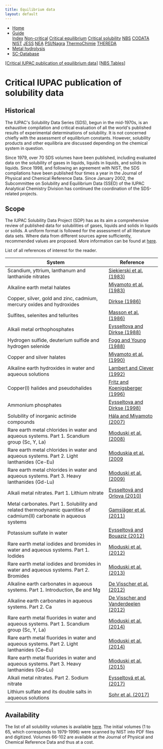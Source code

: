 ```yaml
---
title: Equilibrium data
layout: default
---
```

<ul>
  <li><a href="/">Home</a></li>
  <li class="dropdown">
    <a href="javascript:void(0)" class="dropbtn" class="active">Guide</a>
    <div class="dropdown-content">
      <a href="index.html">Index</a>
      <a href="noncritical.html">Non-critical</a>
      <a href="critical-equilibrium.html">Critical equilibrium</a>
      <a class="active" href="critical-solubility.html">Critical solubility</a>
      <a href="NBS.html">NBS</a>
      <a href="CODATA.html">CODATA</a>
      <a href="NIST.html">NIST</a>
      <a href="JESS.html">JESS</a>
      <a href="NEA.html">NEA</a>
      <a href="PSI.html">PSI/Nagra</a>
      <a href="thermochimie.html">ThermoChimie</a>
      <a href="THEREDA.html">THEREDA</a>
    </div>
  </li>
  <li><a href="/cost-nectar.html">Metal hydrolysis</a></li>
  <li><a href="/sc-database.html">SC-Database</a></li>
</ul>


[[Critical IUPAC publication of equilibrium data](critical-equilibrium.html)] [[NBS Tables](NBS.html)]

# Critical IUPAC publication of solubility data

## Historical

The IUPAC's Solubility Data Series (SDS), begun in the mid-1970s, is an exhaustive compilation and critical evaluation of all the world's published results of experimental determinations of solubility. It is not concerned chiefly with the assessment of equilibrium constants. However, solubility products and other equilibria are discussed depending on the chemical system in question.

Since 1979, over 70 SDS volumes have been published, including evaluated data on the solubility of gases in liquids, liquids in liquids, and solids in liquids. Since 1998, and following an agreement with NIST, the SDS compilations have been published four times a year in the Journal of Physical and Chemical Reference Data. Since January 2002, the Subcommittee on Solubility and Equilibrium Data (SSED) of the IUPAC Analytical Chemistry Division has continued the coordination of the SDS-related projects.

## Scope

The IUPAC Solubility Data Project (SDP) has as its aim a comprehensive review of published data for solubilities of gases, liquids and solids in liquids or solids. A uniform format is followed for the assessment of all literature data sets. Where data from different sources agree sufficiently, recommended values are proposed. More information can be found at <a  href="https://srdata.nist.gov/solubility/intro.aspx" target="_blank" rel="noopener">here</a>.

List of all references of interest for the reader.

| System      | Reference |
| -----------------    | ------------  |
| Scandium, yttrium, lanthanum and lanthanide nitrates  | <a  href="https://srdata.nist.gov/solubility/IUPAC/SDS-13/SDS-13.pdf" target="_blank" rel="noopener">Siekierski et al. (1983)</a> |
| Alkaline earth metal halates  | <a  href="https://srdata.nist.gov/solubility/IUPAC/SDS-14/SDS-14.pdf" target="_blank" rel="noopener">Miyamoto et al. (1983)</a> |
| Copper, silver, gold and zinc, cadmium, mercury oxides and hydroxides  | <a  href="https://srdata.nist.gov/solubility/IUPAC/SDS-23/SDS-23.aspx" target="_blank" rel="noopener">Dirkse (1986)</a> |
| Sulfites, selenites and tellurites      | <a  href="https://srdata.nist.gov/solubility/IUPAC/SDS-26/SDS-26.aspx" target="_blank" rel="noopener">Masson et al. (1986)</a> |
| Alkali metal orthophosphates   |	<a  href="https://srdata.nist.gov/solubility/IUPAC/SDS-31/SDS-31.aspx" target="_blank" rel="noopener">Eysseltova and Dirkse (1988)</a> |
| Hydrogen sulfide, deuterium sulfide and hydrogen selenide   |	<a  href="[https://srdata.nist.gov/solubility/IUPAC/SDS-31/SDS-31.aspx](https://srdata.nist.gov/solubility/IUPAC/SDS-32/SDS-32.aspx)" target="_blank" rel="noopener">Fogg and Young (1988)</a> |
|Copper and silver halates  |	<a  href="https://srdata.nist.gov/solubility/IUPAC/SDS-44/SDS-44.pdf" target="_blank" rel="noopener">Miyamoto et al. (1990)</a> |
| Alkaline earth hydroxides in water and aqueous solutions	 |  <a  href="https://srdata.nist.gov/solubility/IUPAC/SDS-52/SDS-52.pdf" target="_blank" rel="noopener">Lambert and Clever (1992)</a>  |
| Copper(I) halides and pseudohalides |	<a  href="https://srdata.nist.gov/solubility/IUPAC/SDS-65/SDS-65.pdf" target="_blank" rel="noopener">Fritz and Koenigsberger (1996)</a> |
| Ammonium phosphates |	<a  href="https://aip.scitation.org/doi/10.1063/1.556030" target="_blank" rel="noopener">Eysseltova and Dirkse (1998)</a> |
| Solubility of inorganic actinide compounds |	<a  href="https://doi.org/10.1063/1.2741386" target="_blank" rel="noopener">Hála and Miyamoto (2007)</a> |
| Rare earth metal chlorides in water and aqueous systems. Part 1. Scandium group (Sc, Y, La) |	[Mioduski et al. (2008)]( https://doi.org/10.1063/1.2956740) |
| Rare earth metal chlorides in water and aqueous systems. Part 2. Light lanthanides (Ce-Eu) |	[Mioduskia et al. (2009](https://doi.org/10.1063/1.3112775) |
| Rare earth metal chlorides in water and aqueous systems. Part 3. Heavy lanthanides (Gd-Lu) |	[Mioduski et al. (2009)](https://doi.org/10.1063/1.3212962) |
| Alkali metal nitrates. Part 1. Lithium nitrate |	[Eysseltová and Orlova (2010)](https://doi.org/10.1063/1.3437029) |
| Metal carbonates. Part 1. Solubility and related thermodynamic quantities of cadmium(II) carbonate in aqueous systems |	[Gamsjäger et al. (2011)](http://dx.doi.org/10.1063/1.3645087) |
| Potassium sulfate in water |	[Eysseltová and Bouaziz (2012)](https://doi.org/10.1063/1.3679678) |
| Rare earth metal iodides and bromides in water and aqueous systems. Part 1. Iodides |	[Mioduski et al. (2012)](https://doi.org/10.1063/1.3682093) |
| Rare earth metal iodides and bromides in water and aqueous systems. Part 2. Bromides |	[Mioduski et al. (2013)]( https://doi.org/10.1063/1.4766752) |
| Alkaline earth carbonates in aqueous systems. Part 1. Introduction, Be and Mg |	[De Visscher et al. (2012)](https://doi.org/10.1063/1.3675992) |
| Alkaline earth carbonates in aqueous systems. Part 2. Ca |	[De Visscher and Vanderdeelen (2012)](https://doi.org/10.1063/1.4704138) |
| Rare earth metal fluorides in water and aqueous systems. Part 1. Scandium group (Sc, Y, La) |	[Mioduski et al. (2014)](https://doi.org/10.1063/1.4866773) |
| Rare earth metal fluorides in water and aqueous systems. Part 2. Light lanthanides (Ce–Eu) |	[Mioduski et al. (2014)](https://doi.org/10.1063/1.4903362) |
| Rare earth metal fluorides in water and aqueous systems. Part 3. Heavy lanthanides (Gd–Lu) |	[Mioduski et al. (2015)](https://doi.org/10.1063/1.4918371) |
| Alkali metal nitrates. Part 2. Sodium nitrate |	[Eysseltová et al. (2017)](https://doi.org/10.1063/1.4972807) |
| Lithium sulfate and its double salts in aqueous solutions |	[Sohr et al. (2017)]( https://doi.org/10.1063/1.4977190) |

## Availability

The list of all solubility volumes is available <a  href="https://srdata.nist.gov/solubility/IUPAC/iupac.aspx" target="_blank" rel="noopener">here</a>. The initial volumes (1 to 65, which corresponds to 1979-1996) were scanned by NIST into PDF files and digitized. Volumes 66-102 are available at the Journal of Physical and Chemical Reference Data and thus at a cost. 
